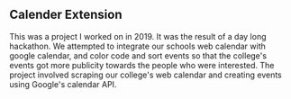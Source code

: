 ## Calender Extension 
This was a project I worked on in 2019. It was the result of a day long hackathon. We attempted to integrate our schools web calendar with google calendar, and color code and sort events so that the college's events got more publicity towards the people who were interested. The project involved scraping our college's web calendar and creating events using Google's calendar API.

